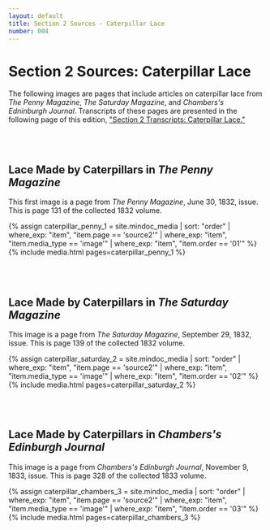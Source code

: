 ```yaml
---
layout: default
title: Section 2 Sources - Caterpillar Lace
number: 004
---
```



# Section 2 Sources: Caterpillar Lace

The following images are pages that include articles on caterpillar lace from _The Penny Magazine_, _The Saturday Magazine_, and _Chambers's Edninburgh Journal_. Transcripts of these pages are presented in the following page of this edition, ["Section 2 Transcripts: Caterpillar Lace."](https://owenmonroe.github.io/knowledge_periodicals_text_reuse/005_transcripts2.html)

<br/><br/>


## Lace Made by Caterpillars in _The Penny Magazine_
This first image is a page from _The Penny Magazine_, June 30, 1832, issue. This is page 131 of the collected 1832 volume. 


{% assign caterpillar_penny_1 = site.mindoc_media | sort: "order" |
where_exp: "item", "item.page == 'source2'" | where_exp: "item",
"item.media_type == 'image'" | where_exp: "item", "item.order == '01'"
%}
{% include media.html pages=caterpillar_penny_1 %}

<br/><br/>



## Lace Made by Caterpillars in _The Saturday Magazine_
This image is a page from _The Saturday Magazine_, September 29, 1832, issue. This is page 139 of the collected 1832 volume. 

{% assign caterpillar_saturday_2 = site.mindoc_media | sort: "order" |
where_exp: "item", "item.page == 'source2'" | where_exp: "item",
"item.media_type == 'image'" | where_exp: "item", "item.order == '02'"
%}
{% include media.html pages=caterpillar_saturday_2 %}

<br/><br/>


## Lace Made by Caterpillars in _Chambers's Edinburgh Journal_
This image is a page from _Chambers's Edinburgh Journal_, November 9, 1833, issue. This is page 328 of the collected 1833 volume. 

{% assign caterpillar_chambers_3 = site.mindoc_media | sort: "order" |
where_exp: "item", "item.page == 'source2'" | where_exp: "item",
"item.media_type == 'image'" | where_exp: "item", "item.order == '03'"
%}
{% include media.html pages=caterpillar_chambers_3 %}





